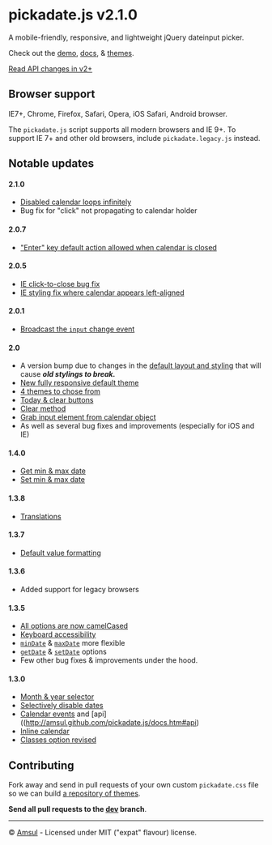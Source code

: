 # pickadate.js v2.1.0


A mobile-friendly, responsive, and lightweight jQuery dateinput picker.

Check out the [demo](http://amsul.github.com/pickadate.js), [docs](http://amsul.github.com/pickadate.js/docs.htm>), & [themes](http://amsul.github.com/pickadate.js/themes.htm>).

[Read API changes in v2+](https://github.com/amsul/pickadate.js#notable-updates)


## Browser support
IE7+, Chrome, Firefox, Safari, Opera, iOS Safari, Android browser.

The `pickadate.js` script supports all modern browsers and IE 9+. To support IE 7+ and other old browsers, include `pickadate.legacy.js` instead.



## Notable updates

#### 2.1.0
- [Disabled calendar loops infinitely](https://github.com/amsul/pickadate.js/issues/73)
- Bug fix for "click" not propagating to calendar holder

#### 2.0.7
- ["Enter" key default action allowed when calendar is closed](https://github.com/amsul/pickadate.js/issues/72)

#### 2.0.5
- [IE click-to-close bug fix](https://github.com/amsul/pickadate.js/issues/67)
- [IE styling fix where calendar appears left-aligned](https://github.com/amsul/pickadate.js/issues/67#issuecomment-12367491)

#### 2.0.1
- [Broadcast the `input` change event](https://github.com/amsul/pickadate.js/issues/63)

#### 2.0
- A version bump due to changes in the [default layout and styling](http://amsul.github.com/pickadate.js/docs.htm#options_styling) that will cause _**old stylings to break.**_
- [New fully responsive default theme](http://amsul.github.com/pickadate.js)
- [4 themes to chose from](http://amsul.github.com/pickadate.js/themes.htm)
- [Today & clear buttons](http://amsul.github.com/pickadate.js/docs.htm#buttons)
- [Clear method](http://amsul.github.com/pickadate.js/docs.htm#api_clear)
- [Grab input element from calendar object](http://amsul.github.com/pickadate.js/docs.htm#api_$node)
- As well as several bug fixes and improvements (especially for iOS and IE)

#### 1.4.0
- [Get min & max date](http://amsul.github.com/pickadate.js/docs.htm#api_getDateLimit)
- [Set min & max date](http://amsul.github.com/pickadate.js/docs.htm#api_setDateLimit)

#### 1.3.8
- [Translations](http://amsul.github.com/pickadate.js/docs.htm#translations)

#### 1.3.7
- [Default value formatting](http://amsul.github.com/pickadate.js/docs.htm#formats_hidden)

#### 1.3.6
- Added support for legacy browsers

#### 1.3.5

- [All options are now camelCased](http://amsul.github.com/pickadate.js/docs.htm#options)
- [Keyboard accessibility](http://amsul.github.com/pickadate.js/docs.htm)
- [`minDate`](http://amsul.github.com/pickadate.js/docs.htm#ranges) & [`maxDate`](http://amsul.github.com/pickadate.js/docs.htm#ranges) more flexible
- [`getDate`](http://amsul.github.com/pickadate.js/docs.htm#api_getDate) & [`setDate`](http://amsul.github.com/pickadate.js/docs.htm#api_setDate) options
- Few other bug fixes & improvements under the hood.


#### 1.3.0

- [Month & year selector](http://amsul.github.com/pickadate.js/docs.htm#selectors)
- [Selectively disable dates](http://amsul.github.com/pickadate.js/docs.htm#dates_disabled)
- [Calendar events](http://amsul.github.com/pickadate.js/docs.htm#events) and [api]((http://amsul.github.com/pickadate.js/docs.htm#api)
- [Inline calendar](http://amsul.github.com/pickadate.js/docs.htm#theme)
- [Classes option revised](http://amsul.github.com/pickadate.js/docs.htm#classes)


## Contributing

Fork away and send in pull requests of your own custom `pickadate.css` file so we can build [a repository of themes](https://github.com/amsul/pickadate.js/tree/gh-pages/themes).

**Send all pull requests to the [dev](https://github.com/amsul/pickadate.js/tree/dev) branch**.

---

&copy; [Amsul](http://twitter.com/amsul_) - Licensed under MIT ("expat" flavour) license.
